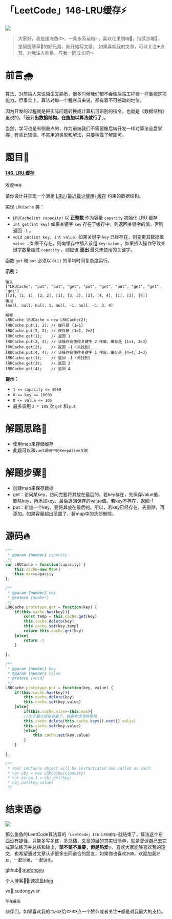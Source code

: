 # 「LeetCode」146-LRU缓存⚡️

![](https://tva1.sinaimg.cn/large/008i3skNgy1gz7oupa2dij31hc0u0tck.jpg)

> 大家好，我是速冻鱼🐟，一条水系前端💦，喜欢花里胡哨💐，持续沙雕🌲，是隔壁寒草🌿的好兄弟，刚开始写文章。
> 如果喜欢我的文章，可以关注➕点赞，为我注入能量，与我一同成长吧～

# 前言🌧️

算法，对前端人来说陌生又熟悉，很多时候我们都不会像后端工程师一样重视这项能力。但事实上，算法对每一个程序员来说，都有着不可撼动的地位。

因为开发的过程就是把实际问题转换成计算机可识别的指令，也就是《数据结构》里说的，「**设计出数据结构，在施加以算法就行了**」。 

当然，学习也是有侧重点的，作为前端我们不需要像后端开发一样对算法全盘掌握，有些比较偏、不实用的类型和解法，只要稍做了解即可。



# 题目🦀

#### [146. LRU 缓存](https://leetcode-cn.com/problems/lru-cache/)

难度`中等`

请你设计并实现一个满足 [LRU (最近最少使用) 缓存](https://baike.baidu.com/item/LRU) 约束的数据结构。

实现 `LRUCache` 类：

- `LRUCache(int capacity)` 以 **正整数** 作为容量 `capacity` 初始化 LRU 缓存
- `int get(int key)` 如果关键字 `key` 存在于缓存中，则返回关键字的值，否则返回 `-1` 。
- `void put(int key, int value)` 如果关键字 `key` 已经存在，则变更其数据值 `value` ；如果不存在，则向缓存中插入该组 `key-value` 。如果插入操作导致关键字数量超过 `capacity` ，则应该 **逐出** 最久未使用的关键字。

函数 `get` 和 `put` 必须以 `O(1)` 的平均时间复杂度运行。

 

**示例：**

```
输入
["LRUCache", "put", "put", "get", "put", "get", "put", "get", "get", "get"]
[[2], [1, 1], [2, 2], [1], [3, 3], [2], [4, 4], [1], [3], [4]]
输出
[null, null, null, 1, null, -1, null, -1, 3, 4]

解释
LRUCache lRUCache = new LRUCache(2);
lRUCache.put(1, 1); // 缓存是 {1=1}
lRUCache.put(2, 2); // 缓存是 {1=1, 2=2}
lRUCache.get(1);    // 返回 1
lRUCache.put(3, 3); // 该操作会使得关键字 2 作废，缓存是 {1=1, 3=3}
lRUCache.get(2);    // 返回 -1 (未找到)
lRUCache.put(4, 4); // 该操作会使得关键字 1 作废，缓存是 {4=4, 3=3}
lRUCache.get(1);    // 返回 -1 (未找到)
lRUCache.get(3);    // 返回 3
lRUCache.get(4);    // 返回 4
```

 

**提示：**

- `1 <= capacity <= 3000`
- `0 <= key <= 10000`
- `0 <= value <= 105`
- 最多调用 `2 * 105` 次 `get` 和 `put`

# 解题思路🌵

- 使用map来存储缓存
- 此题可以和`vue3源码中的KeepAlive关联`

# 解题步骤🐂

- 创建map来保存数据
- get：访问某key，访问完要将其放在最后的。若key存在，先保存value值，删除key，再添加key，最后返回保存的value值。若key不存在，返回-1
- put：新加一个key，要将其放在最后的。所以，若key已经存在，先删除，再添加。如果容量超出范围了，将map中的头部删除。

# 源码🔥

```js
/**
 * @param {number} capacity
 */
var LRUCache = function(capacity) {
    this.cache=new Map()
    this.max=capacity
};

/** 
 * @param {number} key
 * @return {number}
 */
LRUCache.prototype.get = function(key) {
    if(this.cache.has(key)){
        const temp = this.cache.get(key)
        this.cache.delete(key)
        this.cache.set(key,temp)
        return this.cache.get(key)
    }else{
        return -1
    }
  
};

/** 
 * @param {number} key 
 * @param {number} value
 * @return {void}
 */
LRUCache.prototype.put = function(key, value) {
    if(this.cache.has(key)){
        this.cache.delete(key)
        this.cache.set(key,value)
    }else{
        if(this.cache.size>=this.max){
        //大于最大缓存容量了，就要考虑清除策略
        this.cache.delete(this.cache.keys().next().value)
        this.cache.set(key,value)
        }else{
            this.cache.set(key,value)
        }
    }
  
};

/**
 * Your LRUCache object will be instantiated and called as such:
 * var obj = new LRUCache(capacity)
 * var param_1 = obj.get(key)
 * obj.put(key,value)
 */
```

# 结束语🌞

![](https://p3-juejin.byteimg.com/tos-cn-i-k3u1fbpfcp/fba1cd45ab394a5da2c93dec288246be~tplv-k3u1fbpfcp-zoom-1.image)

那么鱼鱼的LeetCode算法篇的`「LeetCode」146-LRU缓存⚡️`就结束了，算法这个东西没有捷径，只能多写多练，多总结，文章的目的其实很简单，就是督促自己去完成算法练习并总结和输出，**菜不菜不重要，但是热爱**🔥，喜欢大家能够喜欢我的短文，也希望通过文章认识更多志同道合的朋友，如果你也喜欢`折腾`，欢迎加我`好友`，一起`沙雕`，一起`进步`。

github🤖:[sudongyu](https://github.com/sudongyuer/)

个人博客👨‍💻:[速冻鱼blog](https://sudongyuer.github.io/)

vx👦:sudongyuer

`写在最后`

伙伴们，如果喜欢我的`口水话`给🐟🐟点一个赞👍或者关注➕都是对我最大的支持。